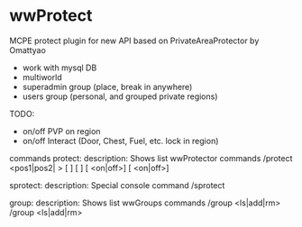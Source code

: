 wwProtect
=========

MCPE protect plugin for new API based on PrivateAreaProtector by Omattyao

* work with mysql DB
* multiworld
* superadmin group (place, break in anywhere)
* users group (personal, and grouped private regions)

TODO:
* on/off PVP on region
* on/off Interact (Door, Chest, Fuel, etc. lock in region)

commands
 protect:
  description: Shows list wwProtector commands
  /protect <pos1|pos2|   > [<g> <Group Name>] [<share> <Group Name>] [<pvp> <on|off>] [<lock> <on|off>]

 sprotect:
  description: Special console command
  /sprotect <nick> <level> <x1> <y1> <z1> <x2> <y2> <z2>

 group:
  description: Shows list wwGroups commands
  /group <ls|add|rm> <user> <group>
  /group <ls|add|rm> <group>

